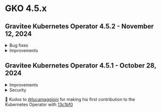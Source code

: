# GKO 4.5.x

## Gravitee Kubernetes Operator 4.5.2 - November 12, 2024
    
<details>
<summary>Bug fixes</summary>

  * Having two plans with same name lead to duplicate key error on API v4 export [#10128](https://github.com/gravitee-io/issues/issues/10128)
  * APIs sourced from kubernetes config map get out of sync after some time [#10095](https://github.com/gravitee-io/issues/issues/10095)
  * Adding a member with an existing role id to a V2 API issues a warning [#10096](https://github.com/gravitee-io/issues/issues/10096)
  * GKO removes attributes with empty value from API Definition [#10034](https://github.com/gravitee-io/issues/issues/10034)
</details>


<details>
<summary>Improvements</summary>

  * Filter out v2 pages that are fetched from a root repo on CRD export [#10093](https://github.com/gravitee-io/issues/issues/10093)
</details>


## Gravitee Kubernetes Operator 4.5.1 - October 28, 2024
    
<details>
<summary>Improvements</summary>

  * Filter out v2 pages that are fetched from a root repo on CRD export [#10093](https://github.com/gravitee-io/issues/issues/10093)
  * Add support for pod tolerations in Helm charts [#10135](https://github.com/gravitee-io/issues/issues/10135)
</details>

<details>
<summary>Security</summary>

  * Narrow down webhook configurations role permissions [#10105](https://github.com/gravitee-io/issues/issues/10105)
</details>

🚀 Kudos to [@lucamaggioni](https://github.com/lucamaggioni) for making his first contribution to the Kubernetes Operator with [13c1bf0](https://github.com/gravitee-io/gravitee-kubernetes-operator/commit/13c1bf043f61564d8ef77cad27521a5cef7844e4)
